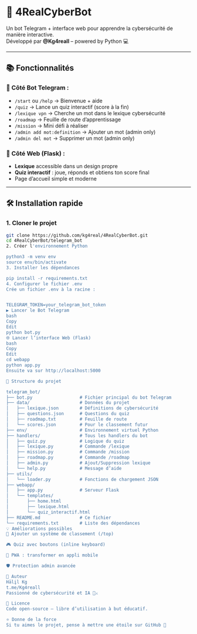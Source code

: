 # 🤖 4RealCyberBot

Un bot Telegram + interface web pour apprendre la cybersécurité de manière interactive.  
Développé par **@Kg4reall** – powered by Python 💻

---

## 📚 Fonctionnalités

### 🔸 Côté Bot Telegram :
- `/start` ou `/help` → Bienvenue + aide
- `/quiz` → Lance un quiz interactif (score à la fin)
- `/lexique vpn` → Cherche un mot dans le lexique cybersécurité
- `/roadmap` → Feuille de route d’apprentissage
- `/mission` → Mini défi à réaliser
- `/admin add mot:definition` → Ajouter un mot (admin only)
- `/admin del mot` → Supprimer un mot (admin only)

### 🔸 Côté Web (Flask) :
- **Lexique** accessible dans un design propre
- **Quiz interactif** : joue, réponds et obtiens ton score final
- Page d’accueil simple et moderne

---

## 🛠️ Installation rapide

### 1. Cloner le projet
```bash
git clone https://github.com/kg4real/4RealCyberBot.git
cd 4RealCyberBot/telegram_bot
2. Créer l'environnement Python

python3 -m venv env
source env/bin/activate
3. Installer les dépendances

pip install -r requirements.txt
4. Configurer le fichier .env
Crée un fichier .env à la racine :


TELEGRAM_TOKEN=your_telegram_bot_token
▶️ Lancer le Bot Telegram
bash
Copy
Edit
python bot.py
🌐 Lancer l’interface Web (Flask)
bash
Copy
Edit
cd webapp
python app.py
Ensuite va sur http://localhost:5000

📁 Structure du projet

telegram_bot/
├── bot.py                  # Fichier principal du bot Telegram
├── data/                   # Données du projet
│   ├── lexique.json        # Définitions de cybersécurité
│   ├── questions.json      # Questions du quiz
│   ├── roadmap.txt         # Feuille de route
│   └── scores.json         # Pour le classement futur
├── env/                    # Environnement virtuel Python
├── handlers/               # Tous les handlers du bot
│   ├── quiz.py             # Logique du quiz
│   ├── lexique.py          # Commande /lexique
│   ├── mission.py          # Commande /mission
│   ├── roadmap.py          # Commande /roadmap
│   ├── admin.py            # Ajout/Suppression lexique
│   └── help.py             # Message d’aide
├── utils/
│   └── loader.py           # Fonctions de chargement JSON
├── webapp/
│   ├── app.py              # Serveur Flask
│   └── templates/
│       ├── home.html
│       ├── lexique.html
│       └── quiz_interactif.html
├── README.md               # Ce fichier
└── requirements.txt        # Liste des dépendances
💡 Améliorations possibles
🎯 Ajouter un système de classement (/top)

🎮 Quiz avec boutons (inline keyboard)

📲 PWA : transformer en appli mobile

🛡️ Protection admin avancée

👤 Auteur
Hālįl Kg
t.me/Kg4reall
Passionné de cybersécurité et IA 🤖⚔️

🏁 Licence
Code open-source – libre d’utilisation à but éducatif.

⭐ Donne de la force
Si tu aimes le projet, pense à mettre une étoile sur GitHub 🌟


